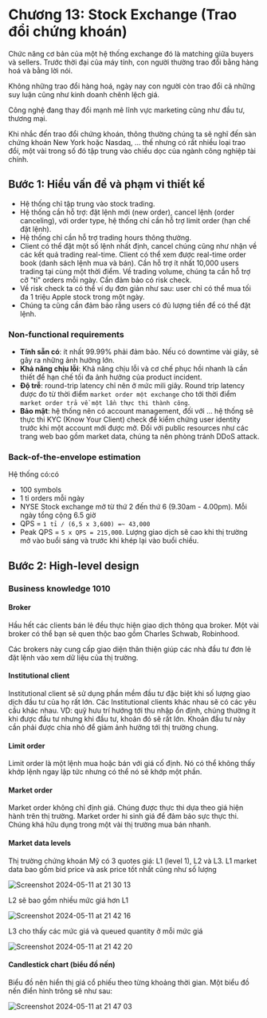 # Chương 13: Stock Exchange (Trao đổi chứng khoán)

Chức năng cơ bản của một hệ thống exchange đó là matching giữa buyers và sellers. Trước thời đại của máy tính, con người thường trao đổi bằng hàng hoá và bằng lời nói.

Không những trao đổi hàng hoá, ngày nay con người còn trao đổi cả những suy luận cũng như kinh doanh chênh lệch giá.

Công nghệ đang thay đổi mạnh mẽ lĩnh vực marketing cũng như đầu tư, thương mại.

Khi nhắc đến trao đổi chứng khoán, thông thường chúng ta sẽ nghĩ đến sàn chứng khoán New York hoặc Nasdaq, ... thế nhưng có rất nhiều loại trao đổi, một vài trong số đó tập trung vào chiều dọc của ngành công nghiệp tài chính.

## Bước 1: Hiểu vấn đề và phạm vi thiết kế

- Hệ thống chỉ tập trung vào stock trading.
- Hệ thống cần hỗ trợ: đặt lệnh mới (new order), cancel lệnh (order canceling), với order type, hệ thống chỉ cần hỗ trợ limit order (hạn chế đặt lệnh).
- Hệ thống chỉ cần hỗ trợ trading hours thông thường.
- Client có thể đặt một số lệnh nhất định, cancel chúng cũng như nhận về các kết quả trading real-time. Client có thể xem được real-time order book (danh sách lệnh mua và bán). Cần hỗ trợ ít nhất 10,000 users trading tại cùng một thời điểm. Về trading volume, chúng ta cần hỗ trợ cỡ "tỉ" orders mỗi ngày. Cần đảm bảo có risk check.
- Về risk check ta có thể ví dụ đơn giản như sau: user chỉ có thể mua tối đa 1 triệu Apple stock trong một ngày.
- Chúng ta cũng cần đảm bảo rằng users có đủ lượng tiền để có thể đặt lệnh.

### Non-functional requirements

- **Tính sẵn có**: ít nhất 99.99% phải đảm bảo. Nếu có downtime vài giây, sẽ gây ra những ảnh hưởng lớn.
- **Khả năng chịu lỗi**: Khả năng chịu lỗi và cơ chế phục hồi nhanh là cần thiết để hạn chế tối đa ảnh hưởng của product incident.
- **Độ trễ**: round-trip latency chỉ nên ở mức mili giây. Round trip latency được đo từ thời điểm `market order một exchange` cho tới thời điểm `market order trả về một lần thực thi thành công`.
- **Bảo mật**: hệ thống nên có account management, đối với ... hệ thống sẽ thực thi KYC (Know Your Client) check để kiểm chứng user identity trước khi một account mới được mở. Đối với public resources như các trang web bao gồm market data, chúng ta nên phòng tránh DDoS attack.

### Back-of-the-envelope estimation

Hệ thống có:có

- 100 symbols
- 1 tỉ orders mỗi ngày
- NYSE Stock exchange mở từ thứ 2 đến thứ 6 (9.30am - 4.00pm). Mỗi ngày tổng cộng 6.5 giờ
- QPS = `1 tỉ / (6,5 x 3,600) =~ 43,000`
- Peak QPS = `5 x QPS = 215,000`. Lượng giao dịch sẽ cao khi thị trường mở vào buổi sáng và trước khi khép lại vào buổi chiều.

## Bước 2: High-level design

### Business knowledge 1010

#### Broker

Hầu hết các clients bán lẻ đều thực hiện giao dịch thông qua broker. Một vài broker có thể bạn sẽ quen thộc bao gồm Charles Schwab, Robinhood.

Các brokers này cung cấp giao diện thân thiện giúp các nhà đầu tư đơn lẻ đặt lệnh vào xem dữ liệu của thị trường.

#### Institutional client

Institutional client sẽ sử dụng phần mềm đầu tư đặc biệt khi số lượng giao dịch đầu tư của họ rất lớn. Các Institutional clients khác nhau sẽ có các yêu cầu khác nhau. VD: quỹ hưu trí hướng tới thu nhập ổn định, chúng thường ít khi được đầu tư nhưng khi đầu tư, khoản đó sẽ rất lớn. Khoản đầu tư này cần phải được chia nhỏ để giảm ảnh hưởng tới thị trường chung.

#### Limit order

Limit order là một lệnh mua hoặc bán với giá cố định. Nó có thể không thấy khớp lệnh ngay lập tức nhưng có thể nó sẽ khớp một phần.

#### Market order

Market order không chỉ định giá. Chúng được thực thi dựa theo giá hiện hành trên thị trường. Market order hi sinh giá để đảm bảo sực thực thi. Chúng khá hữu dụng trong một vài thị trường mua bán nhanh.

#### Market data levels

Thị trường chứng khoán Mỹ có 3 quotes giá: L1 (level 1), L2 và L3. L1 market data bao gồm bid price và ask price tốt nhất cũng như số lượng

![Screenshot 2024-05-11 at 21 30 13](https://github.com/tuananhhedspibk/tuananhhedspibk.github.io/assets/15076665/35e7f43a-fc77-48a6-9eb6-b828c3be013f)

L2 sẽ bao gồm nhiều mức giá hơn L1

![Screenshot 2024-05-11 at 21 42 16](https://github.com/tuananhhedspibk/tuananhhedspibk.github.io/assets/15076665/8b572b0f-0b27-4db9-b0a7-65cc3d06a03a)

L3 cho thấy các mức giá và queued quantity ở mỗi mức giá

![Screenshot 2024-05-11 at 21 42 20](https://github.com/tuananhhedspibk/tuananhhedspibk.github.io/assets/15076665/5326977a-1223-4c2c-b611-5bc9eef44671)

#### Candlestick chart (biểu đồ nến)

Biểu đồ nên hiển thị giá cổ phiếu theo từng khoảng thời gian. Một biểu đồ nến điển hình trông sẽ như sau:

![Screenshot 2024-05-11 at 21 47 03](https://github.com/tuananhhedspibk/tuananhhedspibk.github.io/assets/15076665/2cec5706-2a93-4f7a-ae3e-d57bea11c98e)
